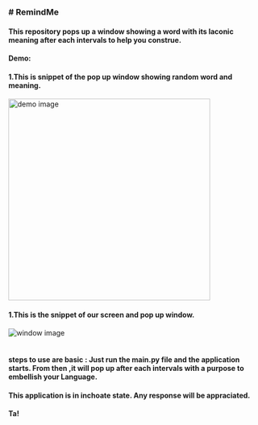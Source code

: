 <html>
<body>
  <h3># RemindMe</h3>
  <h4>This repository pops up a window showing a word with its laconic meaning after each intervals to help you construe.</h4>

<h4>Demo:</h4>
<h4><b>1.This is snippet of the pop up window showing random word and meaning.</b></h4>
<img src="https://user-images.githubusercontent.com/25627737/39613741-432c1704-4f87-11e8-8e8e-6ec99db54ae3.JPG" alt="demo image" width=400>
<h4><b>1.This is the snippet of our screen and pop up window.</b></h4>
<img src="https://user-images.githubusercontent.com/25627737/39613743-471aa088-4f87-11e8-95cd-da9b85b60a5d.JPG" alt="window image" >
<br><br>
<h4>steps to use are basic : Just run the main.py file and the application starts. From then ,it will pop up after each intervals with a purpose to embellish your Language.

<h4>This application is in inchoate state. Any response will be appraciated.</h4>
<h4>Ta!</h4>

</body>
</html>

